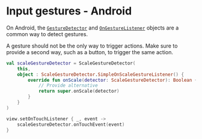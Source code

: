 # Input gestures - Android

On Android, the [`GestureDetector`](https://developer.android.com/reference/android/view/GestureDetector) and [`OnGestureListener`](https://developer.android.com/reference/android/view/GestureDetector.OnGestureListener) objects are a common way to detect gestures.

A gesture should not be the only way to trigger actions. Make sure to provide a second way, such as a button, to trigger the same action.

```kotlin
val scaleGestureDetector = ScaleGestureDetector(
    this,
    object : ScaleGestureDetector.SimpleOnScaleGestureListener() {
        override fun onScale(detector: ScaleGestureDetector): Boolean {
            // Provide alternative
            return super.onScale(detector)
        }
    }
)

view.setOnTouchListener { _, event ->
    scaleGestureDetector.onTouchEvent(event)
}
```
